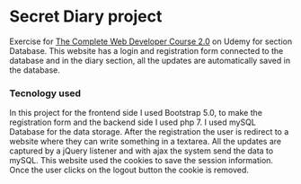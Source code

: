 # Secret Diary project

Exercise for [The Complete Web Developer Course 2.0](https://www.udemy.com/course/the-complete-web-developer-course-2/) on Udemy for section Database. This website has a login and registration form connected to the database and in the diary section, all the updates are automatically saved in the database.

### Tecnology used

In this project for the frontend side I used Bootstrap 5.0, to make the registration form and the backend side I used php 7. I used mySQL Database for the data storage. After the registration the user is redirect to a website where they can write something in a textarea. All the updates are captured by a jQuery listener and with ajax the system send the data to mySQL. This website used the cookies to save the session information. Once the user clicks on the logout button the cookie is removed.
